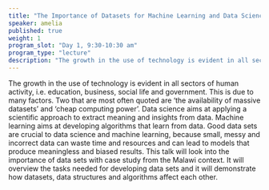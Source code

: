 ```yaml
---
title: "The Importance of Datasets for Machine Learning and Data Science"
speaker: amelia
published: true
weight: 1
program_slot: "Day 1, 9:30-10:30 am"
program_type: "lecture"
description: "The growth in the use of technology is evident in all sectors of human activity, i.e. education, business, social life and government. This is due to many factors..."
---
```


The growth in the use of technology is evident in all sectors of human activity, i.e. education, business, social life and government. This is due to many factors. Two that are most often quoted are ‘the availability of massive datasets’ and ‘cheap computing power’. Data science aims at applying a scientific approach to extract meaning and insights from data. Machine learning aims at developing algorithms that learn from data. Good data sets are crucial to data science and machine learning, because small, messy and incorrect data can waste time and resources and can lead to models that produce meaningless and biased results. This talk will look into the importance of data sets with case study from the Malawi context. It will overview the tasks needed for developing data sets and it will demonstrate how datasets, data structures and algorithms affect each other.
